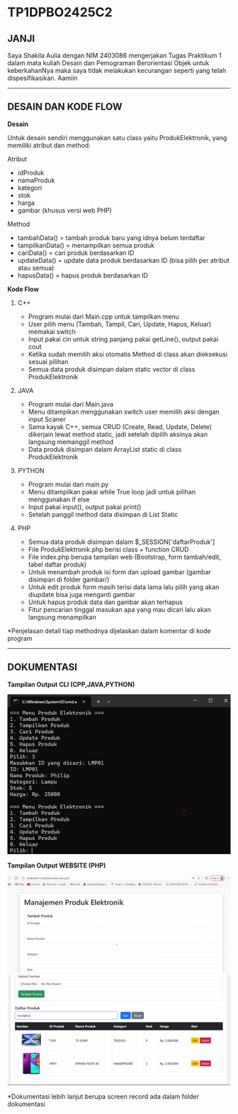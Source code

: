 # TP1DPBO2425C2
## JANJI
Saya Shakila Aulia dengan NIM 2403086 mengerjakan Tugas Praktikum 1 dalam mata kuliah Desain dan Pemograman Berorientasi Objek untuk keberkahanNya maka saya tidak melakukan kecurangan seperti yang telah dispesifikasikan. Aamiin

---
## DESAIN DAN KODE FLOW
**Desain**

Untuk desain sendiri menggunakan satu class yaitu ProdukElektronik, yang memiliki atribut dan method:

Atribut
- idProduk
- namaProduk
- kategori
- stok
- harga
- gambar (khusus versi web PHP)

Method
- tambahData() = tambah produk baru yang idnya belum terdaftar
- tampilkanData() = menampilkan semua produk
- cariData() = cari produk berdasarkan ID
- updateData() = update data produk berdasarkan ID (bisa pilih per atribut atau semua)
- hapusData() = hapus produk berdasarkan ID

**Kode Flow**
1. C++
     - Program mulai dari Main.cpp untuk tampilkan menu
     - User pilih menu (Tambah, Tampil, Cari, Update, Hapus, Keluar) memakai switch
     - Input pakai cin untuk string panjang pakai getLine(), output pakai cout
     - Ketika sudah memilih aksi otomatis Method di class akan dieksekusi sesuai pilihan
     -  Semua data produk disimpan dalam static vector di class ProdukElektronik
       
3. JAVA
     - Program mulai dari Main.java
     - Menu ditampikan menggunakan switch user memilih aksi dengan input Scaner
     -  Sama kayak C++, semua CRUD (Create, Read, Update, Delete) dikerjain lewat method static, jadi setelah dipilih aksinya akan langsung memanggil method
     - Data produk disimpan dalam ArrayList static di class ProdukElektronik

4. PYTHON
     - Program mulai dari main.py
     - Menu ditampilkan pakai while True loop jadi untuk pilihan menggunakan if else
     - Input pakai input(), output pakai print()
     - Setelah panggil method data disimpan di List Static

5. PHP
     - Semua data produk disimpan dalam $_SESSION['daftarProduk']
     - File ProdukElektronik.php berisi class + function CRUD
     - File index.php berupa tampilan web (Bootstrap, form tambah/edit, tabel daftar produk)
     - Untuk menambah produk isi form dan upload gambar (gambar disimpan di folder gambar/)
     - Untuk edit produk form masih terisi data lama lalu pilih yang akan diupdate bisa juga menganti gambar
     - Untuk hapus produk data dan gambar akan terhapus
     - Fitur pencarian tinggal masukan apa yang mau dicari lalu akan langsung menampilkan

*Penjelasan detail tiap methodnya dijelaskan dalam komentar di kode program

---
## DOKUMENTASI
**Tampilan Output CLI (CPP,JAVA,PYTHON)**

![Tampilan Output CLI (CPP,JAVA,PYTHON)](Dokumentasi/SS-CLI.png)

**Tampilan Output WEBSITE (PHP)**

![Tampilan Output WEBSITE (PHP)](Dokumentasi/SS-PHP1.png) ![Tampilan Output WEBSITE (PHP)](Dokumentasi/SS-PHP2.png)

*Dokumentasi lebih lanjut berupa screen record ada dalam folder dokumentasi
